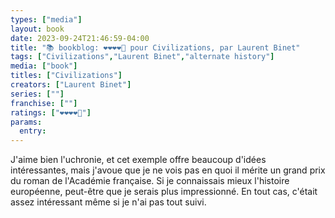 ```yaml
---
types: ["media"]
layout: book
date: 2023-09-24T21:46:59-04:00
title: "📚 bookblog: ❤️❤️❤️❤️🖤 pour Civilizations, par Laurent Binet"
tags: ["Civilizations","Laurent Binet","alternate history"]
media: ["book"]
titles: ["Civilizations"]
creators: ["Laurent Binet"]
series: [""]
franchise: [""]
ratings: ["❤️❤️❤️❤️🖤"]
params:
  entry:
---
```

J'aime bien l'uchronie, et cet exemple offre beaucoup d'idées intéressantes, mais j'avoue que je ne vois pas en quoi il mérite un grand prix du roman de l'Académie française. Si je connaissais mieux l'histoire européenne, peut-être que je serais plus impressionné. En tout cas, c'était assez intéressant même si je n'ai pas tout suivi.
